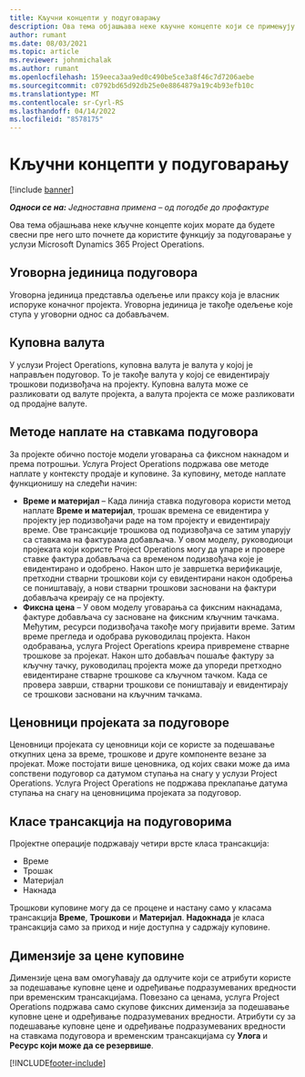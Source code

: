 ```yaml
---
title: Кључни концепти у подуговарању
description: Ова тема објашњава неке кључне концепте који се примењују на подуговарање у услузи Microsoft Dynamics 365 Project Operations.
author: rumant
ms.date: 08/03/2021
ms.topic: article
ms.reviewer: johnmichalak
ms.author: rumant
ms.openlocfilehash: 159eeca3aa9ed0c490be5ce3a8f46c7d7206aebe
ms.sourcegitcommit: c0792bd65d92db25e0e8864879a19c4b93efb10c
ms.translationtype: MT
ms.contentlocale: sr-Cyrl-RS
ms.lasthandoff: 04/14/2022
ms.locfileid: "8578175"
---
```

# <a name="key-concepts-in-subcontracting"></a>Кључни концепти у подуговарању

[!include [banner](../../includes/dataverse-preview.md)]

_**Односи се на:** Једноставна примена – од погодбе до профактуре_

Ова тема објашњава неке кључне концепте којих морате да будете свесни пре него што почнете да користите функцију за подуговарање у услузи Microsoft Dynamics 365 Project Operations.

## <a name="contracting-unit-on-the-subcontract"></a>Уговорна јединица подуговора

Уговорна јединица представља одељење или праксу која је власник испоруке коначног пројекта. Уговорна јединица је такође одељење које ступа у уговорни однос са добављачем.

## <a name="purchase-currency"></a>Куповна валута

У услузи Project Operations, куповна валута је валута у којој је направљен подуговор. То је такође валута у којој се евидентирају трошкови подизвођача на пројекту. Куповна валута може се разликовати од валуте пројекта, а валута пројекта се може разликовати од продајне валуте.

## <a name="billing-methods-on-subcontract-lines"></a>Методе наплате на ставкама подуговора

За пројекте обично постоје модели уговарања са фиксном накнадом и према потрошњи. Услуга Project Operations подржава ове методе наплате у контексту продаје и куповине. За куповину, методе наплате функционишу на следећи начин:

- **Време и материјал** – Када линија ставка подуговора користи метод наплате **Време и материјал**, трошак времена се евидентира у пројекту јер подизвођачи раде на том пројекту и евидентирају време. Ове трансакције трошкова од подизвођача се затим упарују са ставкама на фактурама добављача. У овом моделу, руководиоци пројеката који користе Project Operations могу да упаре и провере ставке фактура добављача са временом подизвођача које је евидентирано и одобрено. Након што је завршетка верификације, претходни стварни трошкови који су евидентирани након одобрења се поништавају, а нови стварни трошкови засновани на фактури добављача креирају се на пројекту.
- **Фиксна цена** – У овом моделу уговарања са фиксним накнадама, фактуре добављача су засноване на фиксним кључним тачкама. Међутим, ресурси подизвођача такође могу пријавити време. Затим време прегледа и одобрава руководилац пројекта. Након одобравања, услуга Project Operations креира привремене стварне трошкове за пројекат. Након што добављач пошаље фактуру за кључну тачку, руководилац пројекта може да упореди претходно евидентиране стварне трошкове са кључном тачком. Када се провера заврши, стварни трошкови се поништавају и евидентирају се трошкови засновани на кључним тачкама.

## <a name="project-price-lists-on-subcontracts"></a>Ценовници пројеката за подуговоре

Ценовници пројеката су ценовници који се користе за подешавање откупних цена за време, трошкове и друге компоненте везане за пројекат. Може постојати више ценовника, од којих сваки може да има сопствени подуговор са датумом ступања на снагу у услузи Project Operations. Услуга Project Operations не подржава преклапање датума ступања на снагу на ценовницима пројеката за подуговор.

## <a name="transaction-classes-on-subcontracts"></a>Класе трансакција на подуговорима

Пројектне операције подржавају четири врсте класа трансакција:

- Време
- Трошак
- Материјал
- Накнада

Трошкови куповине могу да се процене и настану само у класама трансакција **Време**, **Трошкови** и **Материјал**. **Надокнада** је класа трансакција само за приход и није доступна у садржају куповине.

## <a name="purchase-pricing-dimensions"></a>Димензије за цене куповине

Димензије цена вам омогућавају да одлучите који се атрибути користе за подешавање куповне цене и одређивање подразумеваних вредности при временским трансакцијама. Повезано са ценама, услуга Project Operations подржава само скупове фиксних димензија за подешавање куповне цене и одређивање подразумеваних вредности. Атрибути су за подешавање куповне цене и одређивање подразумеваних вредности на ставкама подуговора и временским трансакцијама су **Улога** и **Ресурс који може да се резервише**.

[!INCLUDE[footer-include](../../includes/footer-banner.md)]
